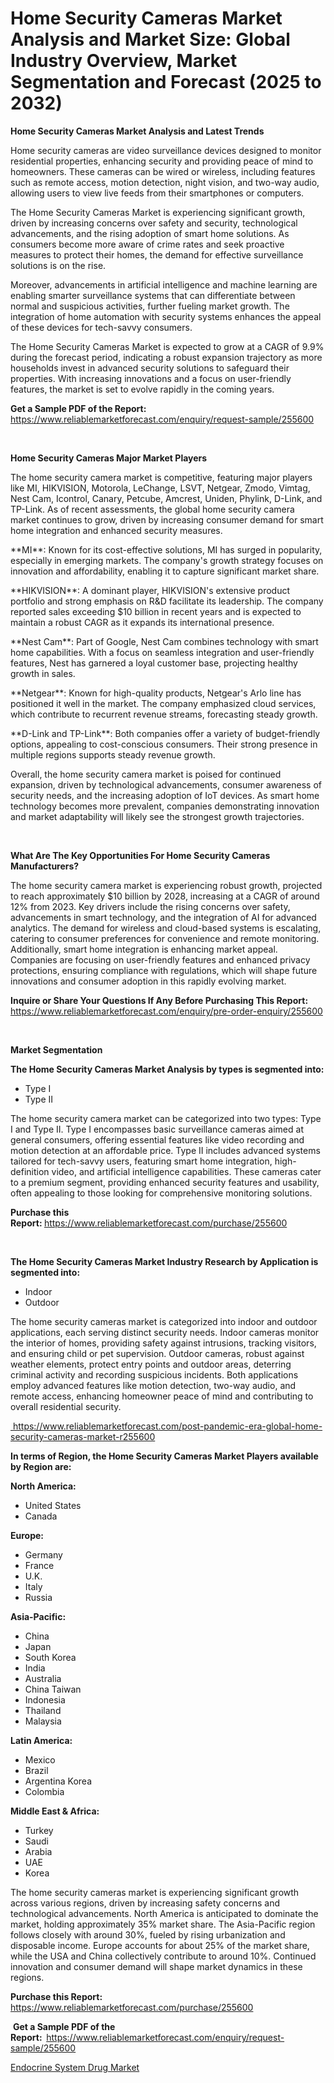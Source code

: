 <p><h1>Home Security Cameras Market Analysis and Market Size: Global Industry Overview, Market Segmentation and Forecast (2025 to 2032)</h1></p><p><strong>Home Security Cameras Market Analysis and Latest Trends</strong></p>
<p><p>Home security cameras are video surveillance devices designed to monitor residential properties, enhancing security and providing peace of mind to homeowners. These cameras can be wired or wireless, including features such as remote access, motion detection, night vision, and two-way audio, allowing users to view live feeds from their smartphones or computers.</p><p>The Home Security Cameras Market is experiencing significant growth, driven by increasing concerns over safety and security, technological advancements, and the rising adoption of smart home solutions. As consumers become more aware of crime rates and seek proactive measures to protect their homes, the demand for effective surveillance solutions is on the rise. </p><p>Moreover, advancements in artificial intelligence and machine learning are enabling smarter surveillance systems that can differentiate between normal and suspicious activities, further fueling market growth. The integration of home automation with security systems enhances the appeal of these devices for tech-savvy consumers.</p><p>The Home Security Cameras Market is expected to grow at a CAGR of 9.9% during the forecast period, indicating a robust expansion trajectory as more households invest in advanced security solutions to safeguard their properties. With increasing innovations and a focus on user-friendly features, the market is set to evolve rapidly in the coming years.</p></p>
<p><strong>Get a Sample PDF of the Report:&nbsp;</strong> <a href="https://www.reliablemarketforecast.com/enquiry/request-sample/255600?utm_campaign=2393&utm_medium=2&utm_source=Github&utm_content=ia&utm_term=30032025&utm_id=home-security-cameras">https://www.reliablemarketforecast.com/enquiry/request-sample/255600</a></p>
<p>&nbsp;</p>
<p><strong>Home Security Cameras Major Market Players</strong></p>
<p><p>The home security camera market is competitive, featuring major players like MI, HIKVISION, Motorola, LeChange, LSVT, Netgear, Zmodo, Vimtag, Nest Cam, Icontrol, Canary, Petcube, Amcrest, Uniden, Phylink, D-Link, and TP-Link. As of recent assessments, the global home security camera market continues to grow, driven by increasing consumer demand for smart home integration and enhanced security measures.</p><p>**MI**: Known for its cost-effective solutions, MI has surged in popularity, especially in emerging markets. The company's growth strategy focuses on innovation and affordability, enabling it to capture significant market share. </p><p>**HIKVISION**: A dominant player, HIKVISION's extensive product portfolio and strong emphasis on R&D facilitate its leadership. The company reported sales exceeding $10 billion in recent years and is expected to maintain a robust CAGR as it expands its international presence.</p><p>**Nest Cam**: Part of Google, Nest Cam combines technology with smart home capabilities. With a focus on seamless integration and user-friendly features, Nest has garnered a loyal customer base, projecting healthy growth in sales.</p><p>**Netgear**: Known for high-quality products, Netgear's Arlo line has positioned it well in the market. The company emphasized cloud services, which contribute to recurrent revenue streams, forecasting steady growth.</p><p>**D-Link and TP-Link**: Both companies offer a variety of budget-friendly options, appealing to cost-conscious consumers. Their strong presence in multiple regions supports steady revenue growth.</p><p>Overall, the home security camera market is poised for continued expansion, driven by technological advancements, consumer awareness of security needs, and the increasing adoption of IoT devices. As smart home technology becomes more prevalent, companies demonstrating innovation and market adaptability will likely see the strongest growth trajectories.</p></p>
<p>&nbsp;</p>
<p><strong>What Are The Key Opportunities For Home Security Cameras Manufacturers?</strong></p>
<p><p>The home security camera market is experiencing robust growth, projected to reach approximately $10 billion by 2028, increasing at a CAGR of around 12% from 2023. Key drivers include the rising concerns over safety, advancements in smart technology, and the integration of AI for advanced analytics. The demand for wireless and cloud-based systems is escalating, catering to consumer preferences for convenience and remote monitoring. Additionally, smart home integration is enhancing market appeal. Companies are focusing on user-friendly features and enhanced privacy protections, ensuring compliance with regulations, which will shape future innovations and consumer adoption in this rapidly evolving market.</p></p>
<p><strong>Inquire or Share Your Questions If Any Before Purchasing This Report:</strong> <a href="https://www.reliablemarketforecast.com/enquiry/pre-order-enquiry/255600?utm_campaign=2393&utm_medium=2&utm_source=Github&utm_content=ia&utm_term=30032025&utm_id=home-security-cameras">https://www.reliablemarketforecast.com/enquiry/pre-order-enquiry/255600</a></p>
<p>&nbsp;</p>
<p><strong>Market Segmentation</strong></p>
<p><strong>The Home Security Cameras Market Analysis by types is segmented into:</strong></p>
<p><ul><li>Type I</li><li>Type II</li></ul></p>
<p><p>The home security camera market can be categorized into two types: Type I and Type II. Type I encompasses basic surveillance cameras aimed at general consumers, offering essential features like video recording and motion detection at an affordable price. Type II includes advanced systems tailored for tech-savvy users, featuring smart home integration, high-definition video, and artificial intelligence capabilities. These cameras cater to a premium segment, providing enhanced security features and usability, often appealing to those looking for comprehensive monitoring solutions.</p></p>
<p><strong>Purchase this Report:&nbsp;</strong><a href="https://www.reliablemarketforecast.com/purchase/255600?utm_campaign=2393&utm_medium=2&utm_source=Github&utm_content=ia&utm_term=30032025&utm_id=home-security-cameras">https://www.reliablemarketforecast.com/purchase/255600</a></p>
<p>&nbsp;</p>
<p><strong>The Home Security Cameras Market Industry Research by Application is segmented into:</strong></p>
<p><ul><li>Indoor</li><li>Outdoor</li></ul></p>
<p><p>The home security cameras market is categorized into indoor and outdoor applications, each serving distinct security needs. Indoor cameras monitor the interior of homes, providing safety against intrusions, tracking visitors, and ensuring child or pet supervision. Outdoor cameras, robust against weather elements, protect entry points and outdoor areas, deterring criminal activity and recording suspicious incidents. Both applications employ advanced features like motion detection, two-way audio, and remote access, enhancing homeowner peace of mind and contributing to overall residential security.</p></p>
<p><a href="https://www.reliablemarketforecast.com/post-pandemic-era-global-home-security-cameras-market-r255600?utm_campaign=2393&utm_medium=2&utm_source=Github&utm_content=ia&utm_term=30032025&utm_id=home-security-cameras">&nbsp;https://www.reliablemarketforecast.com/post-pandemic-era-global-home-security-cameras-market-r255600</a></p>
<p><strong>In terms of Region, the Home Security Cameras Market Players available by Region are:</strong></p>
<p>
    <p> <strong> North America: </strong>
        <ul>
            <li>United States</li>
            <li>Canada</li>
        </ul>
        </p> 
    <p> <strong> Europe: </strong>
        <ul>
            <li>Germany</li>
            <li>France</li>
            <li>U.K.</li>
            <li>Italy</li>
            <li>Russia</li>
        </ul>
        </p> 
    <p> <strong> Asia-Pacific: </strong>
        <ul>
            <li>China</li>
            <li>Japan</li>
            <li>South Korea</li>
            <li>India</li>
            <li>Australia</li>
            <li>China Taiwan</li>
            <li>Indonesia</li>
            <li>Thailand</li>
            <li>Malaysia</li>
        </ul>
        </p> 
    <p> <strong> Latin America: </strong>
        <ul>
            <li>Mexico</li>
            <li>Brazil</li>
            <li>Argentina Korea</li>
            <li>Colombia</li>
        </ul>
        </p> 
    <p> <strong> Middle East & Africa: </strong>
        <ul>
            <li>Turkey</li>
            <li>Saudi</li>
            <li>Arabia</li>
            <li>UAE</li>
            <li>Korea</li>
        </ul>
    </p>
    </p>
<p><p>The home security cameras market is experiencing significant growth across various regions, driven by increasing safety concerns and technological advancements. North America is anticipated to dominate the market, holding approximately 35% market share. The Asia-Pacific region follows closely with around 30%, fueled by rising urbanization and disposable income. Europe accounts for about 25% of the market share, while the USA and China collectively contribute to around 10%. Continued innovation and consumer demand will shape market dynamics in these regions.</p></p>
<p><strong>Purchase this Report: </strong><a href="https://www.reliablemarketforecast.com/purchase/255600?utm_campaign=2393&utm_medium=2&utm_source=Github&utm_content=ia&utm_term=30032025&utm_id=home-security-cameras">https://www.reliablemarketforecast.com/purchase/255600</a></p>
<p>&nbsp;<strong>Get a Sample PDF of the Report:&nbsp;&nbsp;</strong><a href="https://www.reliablemarketforecast.com/enquiry/request-sample/255600?utm_campaign=2393&utm_medium=2&utm_source=Github&utm_content=ia&utm_term=30032025&utm_id=home-security-cameras">https://www.reliablemarketforecast.com/enquiry/request-sample/255600</a></p>
<p><strong></strong></p>
<p><p><a href="https://github.com/techerghalim/Market-Research-Report-List-1/blob/main/endocrine-system-drug-market.md?utm_campaign=2393&utm_medium=2&utm_source=Github&utm_content=ia&utm_term=30032025&utm_id=home-security-cameras">Endocrine System Drug Market</a></p></p>
